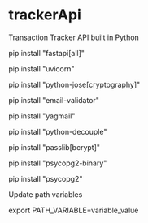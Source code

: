 # trackerApi
Transaction Tracker API built in Python

pip install "fastapi[all]"

pip install "uvicorn"

pip install "python-jose[cryptography]"

pip install "email-validator"

pip install "yagmail"

pip install "python-decouple"

pip install "passlib[bcrypt]"

pip install "psycopg2-binary"

pip install "psycopg2"

Update path variables

export PATH_VARIABLE=variable_value